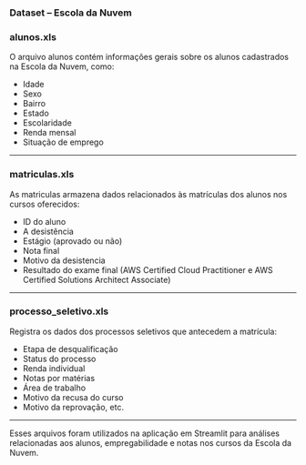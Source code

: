 ### Dataset – Escola da Nuvem

### alunos.xls

O arquivo alunos contém informações gerais sobre os alunos cadastrados na Escola da Nuvem, como:
- Idade
- Sexo
- Bairro
- Estado
- Escolaridade
- Renda mensal
- Situação de emprego

---

### matriculas.xls

As matriculas armazena dados relacionados às matrículas dos alunos nos cursos oferecidos:
- ID do aluno
- A desistência
- Estágio (aprovado ou não)
- Nota final
- Motivo da desistencia
- Resultado do exame final (AWS Certified Cloud Practitioner e AWS Certified Solutions Architect Associate)

---

### processo_seletivo.xls

Registra os dados dos processos seletivos que antecedem a matrícula:
- Etapa de desqualificação
- Status do processo
- Renda individual
- Notas por matérias
- Área de trabalho
- Motivo da recusa do curso
- Motivo da reprovação, etc.

---

Esses arquivos foram utilizados na aplicação em Streamlit para análises relacionadas aos alunos, empregabilidade e notas nos cursos da Escola da Nuvem.
